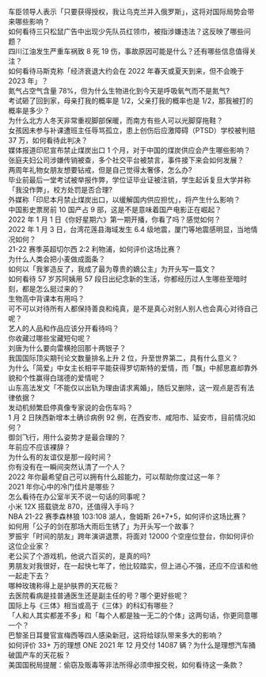 车臣领导人表示「只要获得授权，我让乌克兰并入俄罗斯」，这将对国际局势会带来哪些影响？  
如何看待三只松鼠广告中出现少先队员红领巾，被指涉嫌违法？这反映了哪些问题？  
四川江油发生严重车祸致 8 死 19 伤，事故原因可能是什么？还有哪些信息值得关注？  
如何看待马斯克称「经济衰退大约会在 2022 年春天或夏天到来，但不会晚于 2023 年」？  
氮气占空气含量 78%，但为什么生物进化到今天是呼吸氧气而不是氮气?  
考试砸了回到家，母亲打我的概率是 1/2，父亲打我的概率也是 1/2，那我被打的概率是多少？  
为什么北方人冬天非常重视脚部保暖，而南方有些人可以光脚穿拖鞋？  
女孩因未参与补课遭班主任辱骂孤立，患上创伤后应激障碍（PTSD）学校被判赔 37 万，如何看待此判决？  
媒体报道印尼宣布禁止煤炭出口 1 个月，对于中国的煤炭供应会产生哪些影响？  
张庭夫妇公司涉嫌传销被查，多个社交平台被禁言，事件接下来会如何发展？  
两周年礼物女朋友想要钻戒，但是自己觉得太奢侈，怎么办?  
毕业前最后一堂考试被举报作弊，学位证毕业证被注销，学生起诉复旦大学并称「我没作弊」，校方处罚是否合理?  
外媒称「印尼本月禁止煤炭出口，以缓解国内供应担忧」，将产生什么影响？  
中国影史票房前 10 国产占 9 部，这是不是意味着国产电影正在崛起？  
2022 年 1 月 1 日《你好星期六》第一期开播，你看了吗？感觉如何？  
2022 年 1 月 3 日，台湾花莲县海域发生 6.4 级地震，厦门等地震感明显，当地情况如何？  
21-22 赛季英超切尔西 2:2 利物浦，如何评价这场比赛？  
为什么人类会把小麦做成面条？  
如何以「我爹造反了，我成了最为尊贵的嫡公主」为开头写一篇文？  
如何看待 57 岁苏阿姨用 57 段日出纪念新的生活，你都经历过人生哪些至暗时刻，都是怎么挺过来的？  
生物高中背课本有用吗？  
可不可以对待所有人都保持善良和纯真，是不是真心对别人别人也会真心对待自己呢？  
艺人的人品和作品应该分开看待吗？  
你收藏过哪些宝藏短句呢？  
刘唐为什么要向雷横抢回那十两银子？  
我国国际顶尖期刊论文数量排名上升 2 位，升至世界第二，具有什么意义？  
为什么「简爱」中女主长相平平能获得罗切斯特的爱情，而「飘」中郝思嘉却靠外貌和个性赢得白瑞德的爱情呢？  
山东高法发文「不能仅以出轨为理由请求离婚」，随后又删除，这一观点是否有法律依据？  
发动机频繁启停真像专家说的会伤车吗？  
1 月 2 日陕西新增本土确诊病例 92 例，在西安市、咸阳市、延安市，目前情况如何？  
御剑飞行，用什么姿势才是最合理的？  
年前应不应该裸辞？  
为什么有的友谊仅是那一段时间？  
你有没有在一瞬间突然认清了一个人？  
2022 年你最希望自己可以拥有什么超能力，可以帮助你度过这一年？  
2021 年你心中的冷门佳片是哪些？  
怎么看待在办公室半天不说一句话的同事呢？  
小米 12X 搭载骁龙 870，还值得入手吗？  
NBA 21-22 赛季森林狼 103:108 湖人，詹姆斯 26+7+5，如何评价这场比赛？  
如何用「公子的剑在那场大雨后生锈了」为开头写一个故事？  
罗振宇「时间的朋友」跨年演讲退票，将面对 12000 个空座位登台，你如何评价这位企业家？  
老公买了个游戏机，他说六百买的，是真的吗?  
男朋友对我很好，在一起快七年了，他比较踏实，但上进心不强，还应不应该和他一起走下去？  
哪种玫瑰称得上是护肤界的天花板？  
去医院看病是挂普通医生还是副主任的号？哪个更好些呢？  
国际上与《三体》相当或高于《三体》的科幻有哪些？  
「人和人其实都差不多」和「每个人都是独一无二的个体」这两句话，你更同意哪一个？  
巴黎圣日耳曼官宣梅西等四人感染新冠，这将给球队带来多大的影响？  
如何评价 33+ 万的理想 ONE 2021 年 12 月交付 14087 辆？为什么是理想汽车捅破国产车的天花板？  
美国国税局提醒：偷窃及贩毒等非法所得必须申报交税，如何看待这一条款？  
